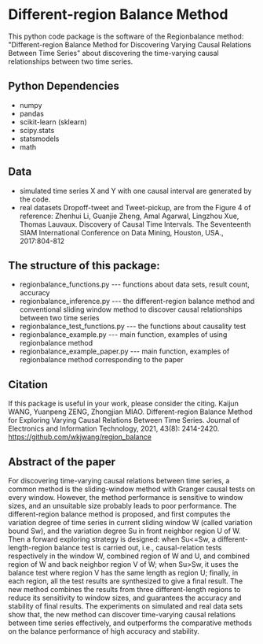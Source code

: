 # Different-region Balance Method
This python code package is the software of the Regionbalance method:
"Different-region Balance Method for Discovering Varying Causal Relations Between Time Series"
about discovering the time-varying causal relationships between two time series.

## Python Dependencies
- numpy
- pandas
- scikit-learn (sklearn)
- scipy.stats
- statsmodels
- math

## Data
- simulated time series X and Y with one causal interval are generated by the code.
- real datasets Dropoff-tweet and Tweet-pickup, are from the Figure 4 of reference: 
Zhenhui Li, Guanjie Zheng, Amal Agarwal, Lingzhou Xue, Thomas Lauvaux. Discovery of Causal
Time Intervals. The Seventeenth SIAM International Conference on Data Mining, Houston, USA.,
2017:804-812

## The structure of this package:
- regionbalance_functions.py 	--- functions about data sets, result count, accuracy
- regionbalance_inference.py 	--- the different-region balance method and conventional sliding window method to discover causal relationships between two time series
- regionbalance_test_functions.py 	--- the functions about causality test
- regionbalance_example.py 	--- main function, examples of using regionbalance method
- regionbalance_example_paper.py	--- main function, examples of regionbalance method corresponding to the paper


## Citation
If this package is useful in your work, please consider the citing.
Kaijun WANG, Yuanpeng ZENG, Zhongjian MIAO. Different-region Balance Method for Exploring Varying Causal Relations Between Time Series. Journal of Electronics and Information Technology, 2021, 43(8): 2414-2420.
https://github.com/wkjwang/region_balance

## Abstract of the paper
For discovering time-varying causal relations between time series, a common method is the sliding-window method with Granger causal tests on every window. However, the method performance is sensitive to window sizes, and an unsuitable size probably leads to poor performance. The different-region balance method is proposed, and first computes the variation degree of time series in current sliding window W (called variation bound Sw), and the variation degree Su in front neighbor region U of W. Then a forward exploring strategy is designed: when Su<=Sw, a different-length-region balance test is carried out, i.e., causal-relation tests respectively in the window W, combined region of W and U, and combined region of W and back neighbor region V of W; when Su>Sw, it uses the balance test where region V has the same length as region U; finally, in each region, all the test results are synthesized to give a final result. The new method combines the results from three different-length regions to reduce its sensitivity to window sizes, and guarantees the accuracy and stability of final results. The experiments on simulated and real data sets show that, the new method can discover time-varying causal relations between time series effectively, and outperforms the comparative methods on the balance performance of high accuracy and stability.
